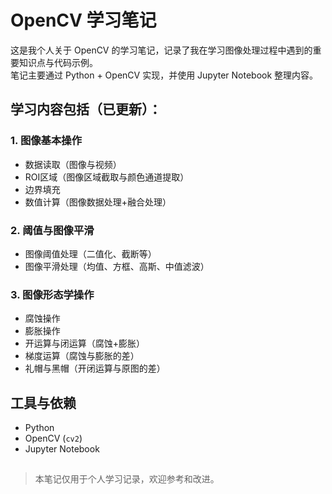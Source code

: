 # OpenCV 学习笔记

这是我个人关于 OpenCV 的学习笔记，记录了我在学习图像处理过程中遇到的重要知识点与代码示例。  
笔记主要通过 Python + OpenCV 实现，并使用 Jupyter Notebook 整理内容。

## 学习内容包括（已更新）：

### 1. 图像基本操作
- 数据读取（图像与视频）
- ROI区域（图像区域截取与颜色通道提取）
- 边界填充
- 数值计算（图像数据处理+融合处理）

### 2. 阈值与图像平滑
- 图像阈值处理（二值化、截断等）
- 图像平滑处理（均值、方框、高斯、中值滤波）

### 3. 图像形态学操作
- 腐蚀操作
- 膨胀操作
- 开运算与闭运算（腐蚀+膨胀）
- 梯度运算（腐蚀与膨胀的差）
- 礼帽与黑帽（开闭运算与原图的差）

## 工具与依赖

- Python
- OpenCV (`cv2`)
- Jupyter Notebook

##
> 本笔记仅用于个人学习记录，欢迎参考和改进。